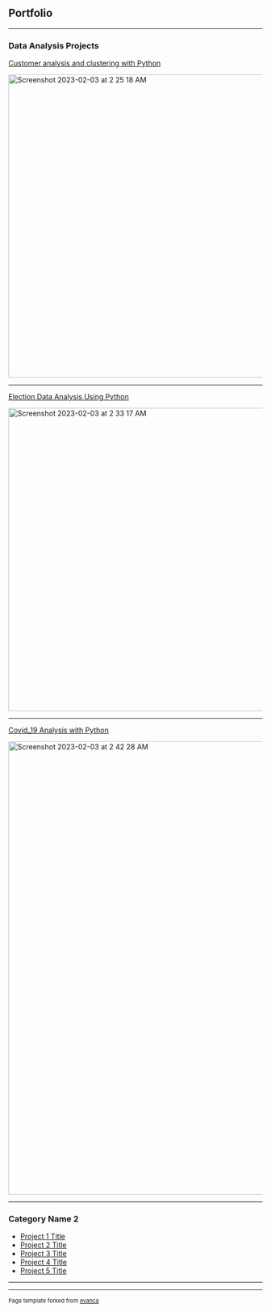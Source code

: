 ## Portfolio

---

### Data Analysis Projects 

[Customer analysis and clustering with Python](https://github.com/sdkall/sdkall.github.io/files/10576729/Customer.analysis.and.clustering.pdf)

<img width="600" alt="Screenshot 2023-02-03 at 2 25 18 AM" src="https://user-images.githubusercontent.com/122862334/216537955-7c1e7446-ecef-4d2a-8caa-17342c4ac49b.png">





---
[Election Data Analysis Using Python](/pdf/sample_presentation.pdf)

<img width="600" alt="Screenshot 2023-02-03 at 2 33 17 AM" src="https://user-images.githubusercontent.com/122862334/216539513-8bbfbdec-c584-4ace-aeeb-619e45ba7e34.png">


---
[Covid_19 Analysis with Python](http://example.com/)

<img width="897" alt="Screenshot 2023-02-03 at 2 42 28 AM" src="https://user-images.githubusercontent.com/122862334/216541203-7fcf2587-d514-4bfa-9d70-cc6067aad797.png">

---

### Category Name 2

- [Project 1 Title](http://example.com/)
- [Project 2 Title](http://example.com/)
- [Project 3 Title](http://example.com/)
- [Project 4 Title](http://example.com/)
- [Project 5 Title](http://example.com/)


---




---
<p style="font-size:11px">Page template forked from <a href="https://github.com/evanca/quick-portfolio">evanca</a></p>
<!-- Remove above link if you don't want to attibute -->
